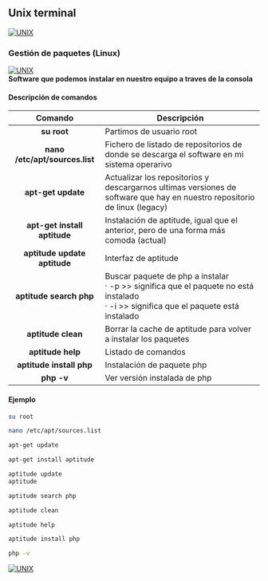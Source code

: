 ## Unix terminal
[![UNIX](https://img.shields.io/badge/UNIX_TERMINAL-FCC624?style=for-the-badge&logo=GNOMETERMINAL&logoColor=white&labelColor=101010)](https://github.com/Alberto-mt/Terminal_de_comandos/blob/main/Unix_terminal/index.md)

### Gestión de paquetes (Linux)
[![UNIX](https://img.shields.io/badge/Gestión_de_paquetes-c044b8?style=for-the-badge&logo=GNOMETERMINAL&logoColor=white&labelColor=101010)](https://github.com/Alberto-mt/Terminal_de_comandos/blob/main/Unix_terminal/categories/Gestion_de_paquetes.md)
<br>**Software que podemos instalar en nuestro equipo a traves de la consola**

#### Descripción de comandos
| Comando  | Descripción  |
|:-:|---|
| **su root**  | Partimos de usuario root  |
| **nano /etc/apt/sources.list**  | Fichero de listado de repositorios de donde se descarga el software en mi sistema operarivo  |
| **apt-get update**  | Actualizar los repositorios y descargarnos ultimas versiones de software que hay en nuestro repositorio de linux (legacy)  |
| **apt-get install aptitude**  | Instalación de aptitude, igual que el anterior, pero de una forma más comoda (actual)  |
| **aptitude update<br>aptitude**  | Interfaz de aptitude  |
| **aptitude search php**  | Buscar paquete de php a instalar<br> · -p >> significa que el paquete no está instalado<br>· -i >> significa que el paquete está instalado  |
| **aptitude clean**  | Borrar la cache de aptitude para volver a instalar los paquetes  |
| **aptitude help**  | Listado de comandos  |
| **aptitude install php**  | Instalación de paquete php  |
| **php -v**  | Ver versión instalada de php  |

#### Ejemplo
```bash
su root

nano /etc/apt/sources.list

apt-get update

apt-get install aptitude

aptitude update
aptitude

aptitude search php

aptitude clean

aptitude help

aptitude install php

php -v
```

[![UNIX](https://img.shields.io/badge/Gestión_de_paquetes-c044b8?style=for-the-badge&label=&#9650;&logoColor=white&labelColor=101010)](https://github.com/Alberto-mt/Terminal_de_comandos/blob/main/Unix_terminal/categories/Gestion_de_paquetes.md)

